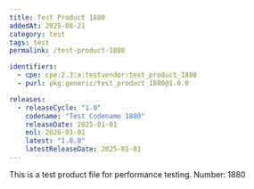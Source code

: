 ```yaml
---
title: Test Product 1880
addedAt: 2025-08-21
category: test
tags: test
permalink: /test-product-1880

identifiers:
  - cpe: cpe:2.3:a:testvendor:test_product_1880
  - purl: pkg:generic/test_product_1880@1.0.0

releases:
  - releaseCycle: "1.0"
    codename: "Test Codename 1880"
    releaseDate: 2025-01-01
    eol: 2026-01-01
    latest: "1.0.0"
    latestReleaseDate: 2025-01-01
---
```


This is a test product file for performance testing. Number: 1880
